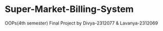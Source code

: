 # Super-Market-Billing-System
OOPs(4th semester) Final Project by Divya-2312077 &amp; Lavanya-2312069
